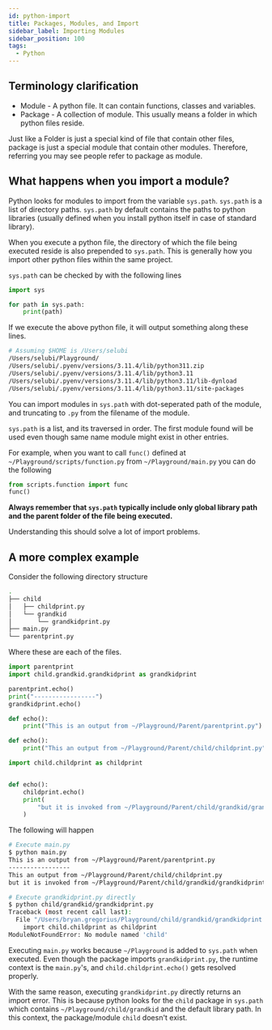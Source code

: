 ```yaml
---
id: python-import
title: Packages, Modules, and Import
sidebar_label: Importing Modules
sidebar_position: 100
tags:
  - Python
---
```


## Terminology clarification

- Module - A python file. It can contain functions, classes and variables.
- Package - A collection of module. This usually means a folder in which python files reside.

Just like a Folder is just a special kind of file that contain other files, package is just a special module that contain other modules.
Therefore, referring you may see people refer to package as module.

## What happens when you import a module?

Python looks for modules to import from the variable `sys.path`.
`sys.path` is a list of directory paths.
`sys.path` by default contains the paths to python libraries (usually defined when you install python itself in case of standard library).

When you execute a python file, the directory of which the file being executed reside is also prepended to `sys.path`.
This is generally how you import other python files within the same project.

`sys.path` can be checked by with the following lines

```python title="~/Playground/test.py"
import sys

for path in sys.path:
    print(path)
```

If we execute the above python file, it will output something along these lines.

```bash
# Assuming $HOME is /Users/selubi
/Users/selubi/Playground/
/Users/selubi/.pyenv/versions/3.11.4/lib/python311.zip
/Users/selubi/.pyenv/versions/3.11.4/lib/python3.11
/Users/selubi/.pyenv/versions/3.11.4/lib/python3.11/lib-dynload
/Users/selubi/.pyenv/versions/3.11.4/lib/python3.11/site-packages
```

You can import modules in `sys.path` with dot-seperated path of the module, and truncating to `.py` from the filename of the module.

`sys.path` is a list, and its traversed in order.
The first module found will be used even though same name module might exist in other entries.

For example, when you want to call `func()` defined at `~/Playground/scripts/function.py` from `~/Playground/main.py` you can do the following

```python title="~/Playground/main.py"
from scripts.function import func
func()
```

**Always remember that `sys.path` typically include only global library path and the parent folder of the file being executed.**

Understanding this should solve a lot of import problems.

## A more complex example

Consider the following directory structure

```bash title="~/Playground"
.
├── child
│   ├── childprint.py
│   └── grandkid
│       └── grandkidprint.py
├── main.py
└── parentprint.py
```

Where these are each of the files.

```python title="~/Playground/main.py
import parentprint
import child.grandkid.grandkidprint as grandkidprint

parentprint.echo()
print("-----------------")
grandkidprint.echo()
```

```python title="~/Playground/parentprint.py
def echo():
    print("This is an output from ~/Playground/Parent/parentprint.py")
```

```python title="~/Playground/child/childprint.py
def echo():
    print("This an output from ~/Playground/Parent/child/childprint.py")
```

```python title="~/Playground/child/grandkid/grandkidprint.py
import child.childprint as childprint


def echo():
    childprint.echo()
    print(
        "but it is invoked from ~/Playground/Parent/child/grandkid/grandkidprint.py\n"
    )

```

The following will happen

```bash
# Execute main.py
$ python main.py
This is an output from ~/Playground/Parent/parentprint.py
-----------------
This an output from ~/Playground/Parent/child/childprint.py
but it is invoked from ~/Playground/Parent/child/grandkid/grandkidprint.py

# Execute grandkidprint.py directly
$ python child/grandkid/grandkidprint.py
Traceback (most recent call last):
  File "/Users/bryan.gregorius/Playground/child/grandkid/grandkidprint.py", line 1, in <module>
    import child.childprint as childprint
ModuleNotFoundError: No module named 'child'
```

Executing `main.py` works because `~/Playground` is added to `sys.path` when executed.
Even though the package imports `grandkidprint.py`, the runtime context is the `main.py`'s, and `child.childprint.echo()` gets resolved properly.

With the same reason, executing `grandkidprint.py` directly returns an import error.
This is because python looks for the `child` package in `sys.path` which contains `~/Playground/child/grandkid` and the default library path.
In this context, the package/module `child` doesn't exist.
